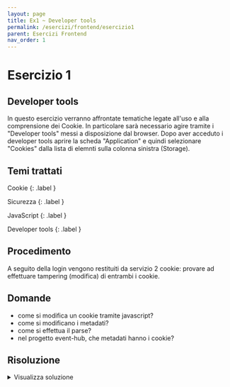 ```yaml
---
layout: page
title: Ex1 ~ Developer tools
permalink: /esercizi/frontend/esercizio1
parent: Esercizi Frontend
nav_order: 1
---
```

# Esercizio 1

## Developer tools
In questo esercizio verranno affrontate tematiche legate all'uso e alla comprensione dei Cookie. In particolare sarà necessario agire tramite i "Developer tools" messi a disposizione dal browser. Dopo aver acceduto i developer tools aprire la scheda "Application" e quindi selezionare "Cookies" dalla lista di elemnti sulla colonna sinistra (Storage).

## Temi trattati
Cookie
{: .label }

Sicurezza
{: .label }

JavaScript
{: .label }

Developer tools
{: .label }

## Procedimento
A seguito della login vengono restituiti da servizio 2 cookie: provare ad effettuare tampering (modifica) di entrambi i cookie.

## Domande
- come si modifica un cookie tramite javascript?
- come si modificano i metadati?
- come si effettua il parse?
- nel progetto event-hub, che metadati hanno i cookie?

## Risoluzione
<details>
  <summary>Visualizza soluzione</summary>
  <ol>
    <li>
        Bla bla bla bla
    </li>
    <li>
        Bla bla bla bla
    </li>
    <li>
        Bla bla bla bla
    </li>
    <li>
        Bla bla bla bla
    </li>
  </ol>
</details>
